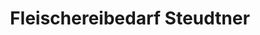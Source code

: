 ---
title: "Fleischereibedarf Steudtner"
url: /zittau/fleischereibedarf-steudtner/
shop: Großhandel
---